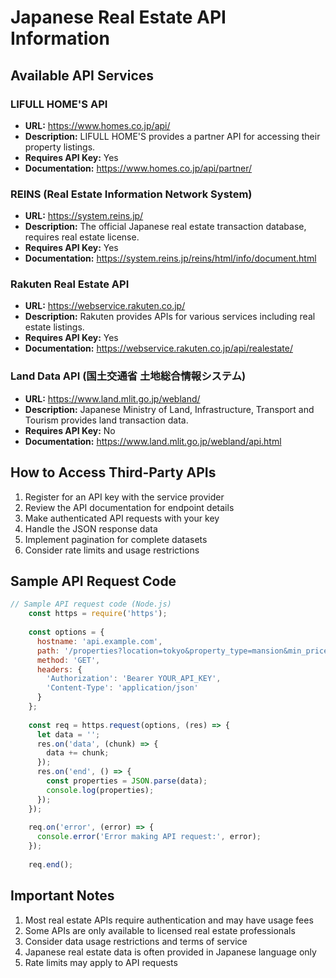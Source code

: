 # Japanese Real Estate API Information

## Available API Services


### LIFULL HOME'S API
- **URL:** https://www.homes.co.jp/api/
- **Description:** LIFULL HOME'S provides a partner API for accessing their property listings.
- **Requires API Key:** Yes
- **Documentation:** https://www.homes.co.jp/api/partner/


### REINS (Real Estate Information Network System)
- **URL:** https://system.reins.jp/
- **Description:** The official Japanese real estate transaction database, requires real estate license.
- **Requires API Key:** Yes
- **Documentation:** https://system.reins.jp/reins/html/info/document.html


### Rakuten Real Estate API
- **URL:** https://webservice.rakuten.co.jp/
- **Description:** Rakuten provides APIs for various services including real estate listings.
- **Requires API Key:** Yes
- **Documentation:** https://webservice.rakuten.co.jp/api/realestate/


### Land Data API (国土交通省 土地総合情報システム)
- **URL:** https://www.land.mlit.go.jp/webland/
- **Description:** Japanese Ministry of Land, Infrastructure, Transport and Tourism provides land transaction data.
- **Requires API Key:** No
- **Documentation:** https://www.land.mlit.go.jp/webland/api.html


## How to Access Third-Party APIs

1. Register for an API key with the service provider
2. Review the API documentation for endpoint details
3. Make authenticated API requests with your key
4. Handle the JSON response data
5. Implement pagination for complete datasets
6. Consider rate limits and usage restrictions

## Sample API Request Code

```javascript
// Sample API request code (Node.js)
    const https = require('https');
    
    const options = {
      hostname: 'api.example.com',
      path: '/properties?location=tokyo&property_type=mansion&min_price=50000000',
      method: 'GET',
      headers: {
        'Authorization': 'Bearer YOUR_API_KEY',
        'Content-Type': 'application/json'
      }
    };
    
    const req = https.request(options, (res) => {
      let data = '';
      res.on('data', (chunk) => {
        data += chunk;
      });
      res.on('end', () => {
        const properties = JSON.parse(data);
        console.log(properties);
      });
    });
    
    req.on('error', (error) => {
      console.error('Error making API request:', error);
    });
    
    req.end();
```

## Important Notes

1. Most real estate APIs require authentication and may have usage fees
2. Some APIs are only available to licensed real estate professionals
3. Consider data usage restrictions and terms of service
4. Japanese real estate data is often provided in Japanese language only
5. Rate limits may apply to API requests
